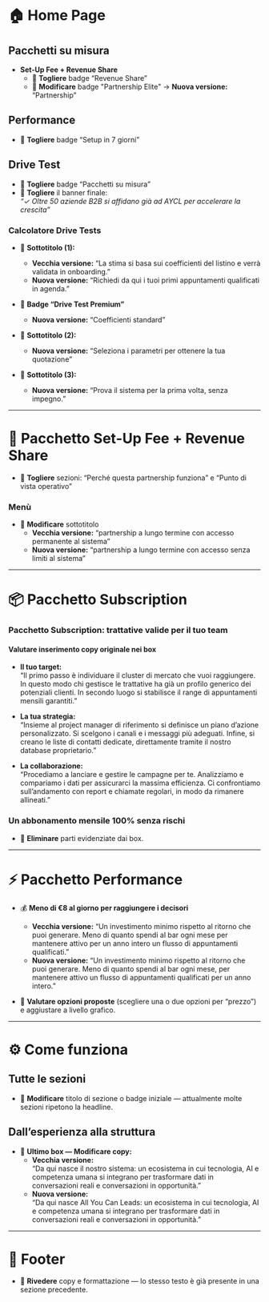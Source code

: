 # 🏠 Home Page

## Pacchetti su misura
- **Set-Up Fee + Revenue Share**
  - 🔹 **Togliere** badge “Revenue Share”
  - 🔹 **Modificare** badge "Partnership Elite" → **Nuova versione:** “Partnership”

## Performance
- 🔹 **Togliere** badge “Setup in 7 giorni”

## Drive Test
- 🔹 **Togliere** badge “Pacchetti su misura”  
- 🔹 **Togliere** il banner finale:  
  _“✓ Oltre 50 aziende B2B si affidano già ad AYCL per accelerare la crescita”_

### Calcolatore Drive Tests
- 🔸 **Sottotitolo (1):**
  - **Vecchia versione:** “La stima si basa sui coefficienti del listino e verrà validata in onboarding.”
  - **Nuova versione:** “Richiedi da qui i tuoi primi appuntamenti qualificati in agenda.”

- 🔸 **Badge “Drive Test Premium”**
  - **Nuova versione:** “Coefficienti standard”

- 🔸 **Sottotitolo (2):**
  - **Nuova versione:** “Seleziona i parametri per ottenere la tua quotazione”

- 🔸 **Sottotitolo (3):**
  - **Nuova versione:** “Prova il sistema per la prima volta, senza impegno.”

---

# 💼 Pacchetto Set-Up Fee + Revenue Share
- 🔹 **Togliere** sezioni: “Perché questa partnership funziona” e “Punto di vista operativo”

### Menù
- 🔸 **Modificare** sottotitolo  
  - **Vecchia versione:** “partnership a lungo termine con accesso permanente al sistema”  
  - **Nuova versione:** “partnership a lungo termine con accesso senza limiti al sistema”

---

# 📦 Pacchetto Subscription
### Pacchetto Subscription: trattative valide per il tuo team

#### Valutare inserimento copy originale nei box
- **Il tuo target:**  
  “Il primo passo è individuare il cluster di mercato che vuoi raggiungere. In questo modo chi gestisce le trattative ha già un profilo generico dei potenziali clienti. In secondo luogo si stabilisce il range di appuntamenti mensili garantiti.”

- **La tua strategia:**  
  “Insieme al project manager di riferimento si definisce un piano d’azione personalizzato. Si scelgono i canali e i messaggi più adeguati. Infine, si creano le liste di contatti dedicate, direttamente tramite il nostro database proprietario.”

- **La collaborazione:**  
  “Procediamo a lanciare e gestire le campagne per te. Analizziamo e compariamo i dati per assicurarci la massima efficienza. Ci confrontiamo sull’andamento con report e chiamate regolari, in modo da rimanere allineati.”

### Un abbonamento mensile 100% senza rischi
- 🔹 **Eliminare** parti evidenziate dai box.

---

# ⚡ Pacchetto Performance
- 💰 **Meno di €8 al giorno per raggiungere i decisori**
  - **Vecchia versione:** “Un investimento minimo rispetto al ritorno che puoi generare. Meno di quanto spendi al bar ogni mese per mantenere attivo per un anno intero un flusso di appuntamenti qualificati.”  
  - **Nuova versione:** “Un investimento minimo rispetto al ritorno che puoi generare. Meno di quanto spendi al bar ogni mese, per mantenere attivo un flusso di appuntamenti qualificati per un anno intero.”

- 🔸 **Valutare opzioni proposte** (scegliere una o due opzioni per “prezzo”) e aggiustare a livello grafico.

---

# ⚙️ Come funziona
## Tutte le sezioni
- 🔹 **Modificare** titolo di sezione o badge iniziale — attualmente molte sezioni ripetono la headline.

## Dall’esperienza alla struttura
- 🔸 **Ultimo box — Modificare copy:**
  - **Vecchia versione:**  
    “Da qui nasce il nostro sistema: un ecosistema in cui tecnologia, AI e competenza umana si integrano per trasformare dati in conversazioni reali e conversazioni in opportunità.”  
  - **Nuova versione:**  
    “Da qui nasce All You Can Leads: un ecosistema in cui tecnologia, AI e competenza umana si integrano per trasformare dati in conversazioni reali e conversazioni in opportunità.”

---

# 🔻 Footer
- 🔹 **Rivedere** copy e formattazione — lo stesso testo è già presente in una sezione precedente.
